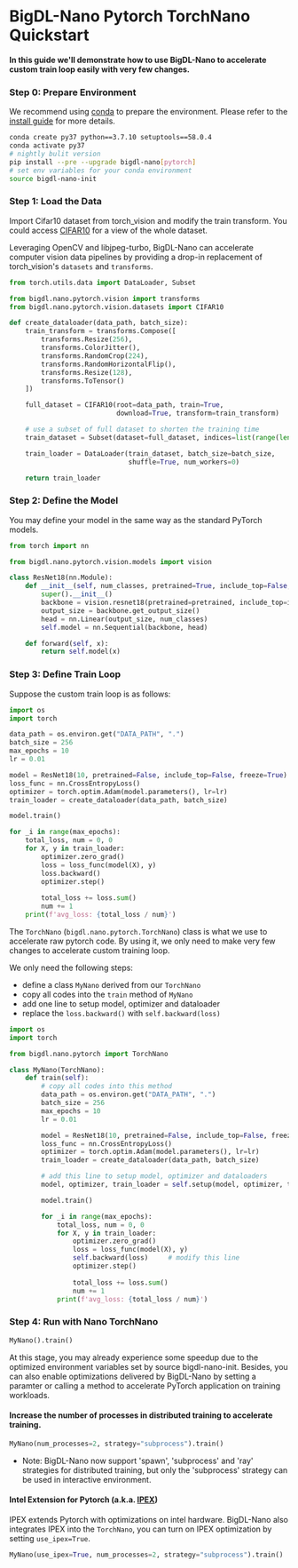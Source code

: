 # BigDL-Nano Pytorch TorchNano Quickstart

**In this guide we'll demonstrate how to use BigDL-Nano to accelerate custom train loop easily with very few changes.**

### **Step 0: Prepare Environment**

We recommend using [conda](https://docs.conda.io/projects/conda/en/latest/user-guide/install/) to prepare the environment. Please refer to the [install guide](../../UserGuide/python.md) for more details.

```bash
conda create py37 python==3.7.10 setuptools==58.0.4
conda activate py37
# nightly bulit version
pip install --pre --upgrade bigdl-nano[pytorch]
# set env variables for your conda environment
source bigdl-nano-init
```

### **Step 1: Load the Data**

Import Cifar10 dataset from torch_vision and modify the train transform. You could access [CIFAR10](https://www.cs.toronto.edu/~kriz/cifar.html) for a view of the whole dataset.

Leveraging OpenCV and libjpeg-turbo, BigDL-Nano can accelerate computer vision data pipelines by providing a drop-in replacement of torch_vision's `datasets` and `transforms`.

```python
from torch.utils.data import DataLoader, Subset

from bigdl.nano.pytorch.vision import transforms
from bigdl.nano.pytorch.vision.datasets import CIFAR10

def create_dataloader(data_path, batch_size):
    train_transform = transforms.Compose([
        transforms.Resize(256),
        transforms.ColorJitter(),
        transforms.RandomCrop(224),
        transforms.RandomHorizontalFlip(),
        transforms.Resize(128),
        transforms.ToTensor()
    ])

    full_dataset = CIFAR10(root=data_path, train=True,
                           download=True, transform=train_transform)

    # use a subset of full dataset to shorten the training time
    train_dataset = Subset(dataset=full_dataset, indices=list(range(len(full_dataset) // 40)))

    train_loader = DataLoader(train_dataset, batch_size=batch_size,
                              shuffle=True, num_workers=0)

    return train_loader
```

### **Step 2: Define the Model**

You may define your model in the same way as the standard PyTorch models.

```python
from torch import nn

from bigdl.nano.pytorch.vision.models import vision

class ResNet18(nn.Module):
    def __init__(self, num_classes, pretrained=True, include_top=False, freeze=True):
        super().__init__()
        backbone = vision.resnet18(pretrained=pretrained, include_top=include_top, freeze=freeze)
        output_size = backbone.get_output_size()
        head = nn.Linear(output_size, num_classes)
        self.model = nn.Sequential(backbone, head)

    def forward(self, x):
        return self.model(x)
```

### **Step 3: Define Train Loop**

Suppose the custom train loop is as follows:

```python
import os
import torch

data_path = os.environ.get("DATA_PATH", ".")
batch_size = 256
max_epochs = 10
lr = 0.01

model = ResNet18(10, pretrained=False, include_top=False, freeze=True)
loss_func = nn.CrossEntropyLoss()
optimizer = torch.optim.Adam(model.parameters(), lr=lr)
train_loader = create_dataloader(data_path, batch_size)

model.train()

for _i in range(max_epochs):
    total_loss, num = 0, 0
    for X, y in train_loader:
        optimizer.zero_grad()
        loss = loss_func(model(X), y)
        loss.backward()
        optimizer.step()
        
        total_loss += loss.sum()
        num += 1
    print(f'avg_loss: {total_loss / num}')
```

The `TorchNano` (`bigdl.nano.pytorch.TorchNano`) class is what we use to accelerate raw pytorch code. By using it, we only need to make very few changes to accelerate custom training loop.

We only need the following steps:

- define a class `MyNano` derived from our `TorchNano`
- copy all codes into the `train` method of `MyNano`
- add one line to setup model, optimizer and dataloader
- replace the `loss.backward()` with `self.backward(loss)`

```python
import os
import torch

from bigdl.nano.pytorch import TorchNano

class MyNano(TorchNano):
    def train(self):
        # copy all codes into this method
        data_path = os.environ.get("DATA_PATH", ".")
        batch_size = 256
        max_epochs = 10
        lr = 0.01

        model = ResNet18(10, pretrained=False, include_top=False, freeze=True)
        loss_func = nn.CrossEntropyLoss()
        optimizer = torch.optim.Adam(model.parameters(), lr=lr)
        train_loader = create_dataloader(data_path, batch_size)

        # add this line to setup model, optimizer and dataloaders
        model, optimizer, train_loader = self.setup(model, optimizer, train_loader)

        model.train()

        for _i in range(max_epochs):
            total_loss, num = 0, 0
            for X, y in train_loader:
                optimizer.zero_grad()
                loss = loss_func(model(X), y)
                self.backward(loss)     # modify this line
                optimizer.step()
                
                total_loss += loss.sum()
                num += 1
            print(f'avg_loss: {total_loss / num}')
```

### **Step 4: Run with Nano TorchNano**

```python
MyNano().train()
```

At this stage, you may already experience some speedup due to the optimized environment variables set by source bigdl-nano-init. Besides, you can also enable optimizations delivered by BigDL-Nano by setting a paramter or calling a method to accelerate PyTorch application on training workloads.

#### Increase the number of processes in distributed training to accelerate training.

```python
MyNano(num_processes=2, strategy="subprocess").train()
```

- Note: BigDL-Nano now support 'spawn', 'subprocess' and 'ray' strategies for distributed training, but only the 'subprocess' strategy can be used in interactive environment.

#### Intel Extension for Pytorch (a.k.a. [IPEX](https://github.com/intel/intel-extension-for-pytorch))

IPEX extends Pytorch with optimizations on intel hardware. BigDL-Nano also integrates IPEX into the `TorchNano`, you can turn on IPEX optimization by setting `use_ipex=True`.

```python
MyNano(use_ipex=True, num_processes=2, strategy="subprocess").train()
```
